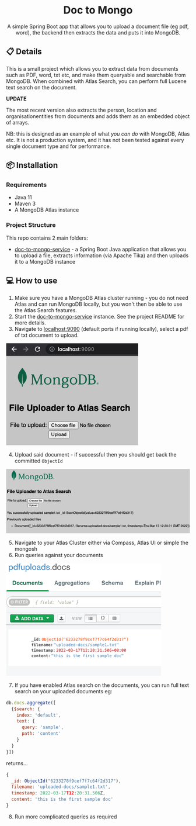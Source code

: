 <h1 align="center">Doc to Mongo</h1>
<p align="center">A simple Spring Boot app that allows you to upload a document file (eg pdf, word), the backend then extracts the data and puts it into MongoDB.</p>

## 📋 Details
This is a small project which allows you to extract data from documents such as PDF, word, txt etc, and make them queryable
and searchable from MongoDB. When combined with Atlas Search, you can perform full Lucene text search on the document.

**UPDATE**

The most recent version also extracts the person, location and organisationentities from documents and adds them as an embedded object of arrays.

NB: this is designed as an example of what *you can do* with MongoDB, Atlas etc. It is not a production system, and it has not been tested
against every single document type and for performance.

## 📦 Installation

### Requirements
- Java 11
- Maven 3
- A MongoDB Atlas instance 

### Project Structure
This repo contains 2 main folders:
* [doc-to-mongo-service](doc-to-mongo-service) - a Spring Boot Java application that allows you to upload a file, extracts information (via Apache Tika)
  and then uploads it to a MongoDB instance

## 💻 How to use
1. Make sure you have a MongoDB Atlas cluster running - you do not need Atlas and can run MongoDB locally, but you won't then be able
to use the Atlas Search features.
2. Start the [doc-to-mongo-service](doc-to-mongo-service) instance. See the project README for more details.
3. Navigate to [localhost:9090](localhost:9090) (default ports if running locally), select a pdf of txt document to upload.

![Home Screen](documentation/home_screen.png)

4. Upload said document - if successful then you should get back the committed `ObjectId`

![After Upload](documentation/after_upload.png)

5. Navigate to your Atlas Cluster either via Compass, Atlas UI or simple the mongosh
6. Run queries against your documents

![Available in Compass](documentation/available_in_compass_ui.png)

7. If you have enabled Atlas search on the documents, you can run full text search on your uploaded documents eg:
```js
db.docs.aggregate([
  {$search: {
    index: 'default',
    text: {
      query: 'sample',
      path: 'content'
    }
  }
}])
```
returns...
```js
{ 
  _id: ObjectId("6233278f9cef7f7c64f2d317"),
  filename: 'uploaded-docs/sample1.txt',
  timestamp: 2022-03-17T12:20:31.506Z,
  content: 'this is the first sample doc'
}
```
8. Run more complicated queries as required


